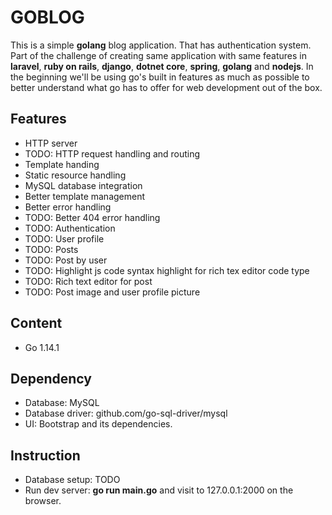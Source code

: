 # GOBLOG
This is a simple **golang** blog application. That has authentication system.
Part of the challenge of creating same application with same features in **laravel**, **ruby on rails**, **django**, **dotnet core**, **spring**, **golang** and **nodejs**. In the beginning we'll be using go's built in features as much as possible to better understand what go has to offer for web development out of the box.

## Features
* HTTP server
* TODO: HTTP request handling and routing
* Template handing
* Static resource handling
* MySQL database integration
* Better template management
* Better error handling
* TODO: Better 404 error handling
* TODO: Authentication
* TODO: User profile
* TODO: Posts
* TODO: Post by user
* TODO: Highlight js code syntax highlight for rich tex editor code type
* TODO: Rich text editor for post
* TODO: Post image and user profile picture

## Content
* Go 1.14.1

## Dependency
* Database: MySQL
* Database driver: github.com/go-sql-driver/mysql
* UI: Bootstrap and its dependencies.

## Instruction
* Database setup: TODO
* Run dev server: **go run main.go** and visit to 127.0.0.1:2000 on the browser.
